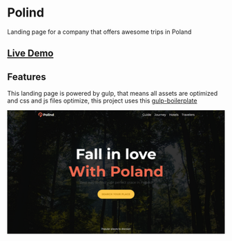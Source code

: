 # Polind

Landing page for a company that offers awesome trips in Poland

## [Live Demo](https://polind.felixlopez.tech/)

## Features

This landing page is powered by gulp, that means all assets are optimized and css and js files optimize, this project uses this [gulp-boilerplate](http://github.com/cferdinandi/gulp-boilerplate)

![polind.png](polind.png)
